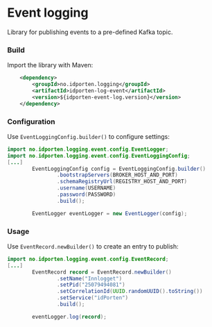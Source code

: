 # Event logging

Library for publishing events to a pre-defined Kafka topic.

### Build
Import the library with Maven:
```xml
    <dependency>
        <groupId>no.idporten.logging</groupId>
        <artifactId>idporten-log-event</artifactId>
        <version>${idporten-event-log.version}</version>
    </dependency>
```

### Configuration
Use `EventLoggingConfig.builder()` to configure settings:
```java
import no.idporten.logging.event.config.EventLogger;
import no.idporten.logging.event.config.EventLoggingConfig;
[...]
        EventLoggingConfig config = EventLoggingConfig.builder()
                .bootstrapServers(BROKER_HOST_AND_PORT)
                .schemaRegistryUrl(REGISTRY_HOST_AND_PORT)
                .username(USERNAME)
                .password(PASSWORD)
                .build();

        EventLogger eventLogger = new EventLogger(config);
```

### Usage
Use `EventRecord.newBuilder()` to create an entry to publish:
```java
import no.idporten.logging.event.config.EventRecord;
[...]
        EventRecord record = EventRecord.newBuilder()
                .setName("Innlogget")
                .setPid("25079494081")
                .setCorrelationId(UUID.randomUUID().toString())
                .setService("idPorten")
                .build();

        eventLogger.log(record);
```